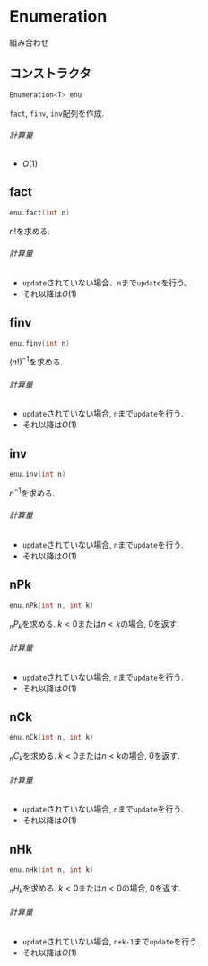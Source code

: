 # Enumeration

組み合わせ

## コンストラクタ

```C++
Enumeration<T> enu
```

`fact`, `finv`, `inv`配列を作成. 

###### 計算量

- $O(1)$

## fact

```C++
enu.fact(int n)
```

$n!$を求める.

###### 計算量

- `update`されていない場合、`n`まで`update`を行う。
- それ以降は$O(1)$

## finv

```C++
enu.finv(int n)
```

$(n!)^{-1}$を求める.

###### 計算量

- `update`されていない場合, `n`まで`update`を行う.
- それ以降は$O(1)$

## inv

```C++
enu.inv(int n)
```

$n^{-1}$を求める.

###### 計算量

- `update`されていない場合, `n`まで`update`を行う.
- それ以降は$O(1)$

## nPk

```C++
enu.nPk(int n, int k)
```



${}_nP_k$を求める. $k < 0$または$n < k$の場合, $0$を返す.

###### 計算量

- `update`されていない場合, `n`まで`update`を行う.
- それ以降は$O(1)$

## nCk

```C++
enu.nCk(int n, int k)
```



${}_nC_k$を求める. $k < 0$または$n < k$の場合, $0$を返す.

###### 計算量

- `update`されていない場合, `n`まで`update`を行う.
- それ以降は$O(1)$

## nHk

```C++
enu.nHk(int n, int k)
```



${}_nH_k$を求める. $k < 0$または$n < 0$の場合, $0$を返す.

###### 計算量

- `update`されていない場合, `n+k-1`まで`update`を行う.
- それ以降は$O(1)$